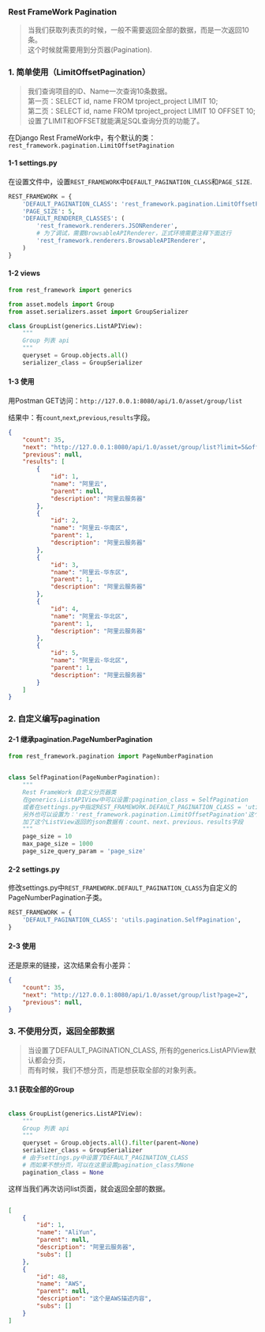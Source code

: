 ### Rest FrameWork Pagination

> 当我们获取列表页的时候，一般不需要返回全部的数据，而是一次返回10条。  
> 这个时候就需要用到分页器\(Pagination\).

### 1. 简单使用（LimitOffsetPagination）

> 我们查询项目的ID、Name一次查询10条数据。  
> 第一页：SELECT id, name FROM tproject\_project LIMIT 10;  
> 第二页：SELECT id, name FROM tproject\_project LIMIT 10 OFFSET 10;  
> 设置了LIMIT和OFFSET就能满足SQL查询分页的功能了。

在Django Rest FrameWork中，有个默认的类：`rest_framework.pagination.LimitOffsetPagination`

#### 1-1 settings.py

在设置文件中，设置`REST_FRAMEWORK`中`DEFAULT_PAGINATION_CLASS`和`PAGE_SIZE`.

```python
REST_FRAMEWORK = {
    'DEFAULT_PAGINATION_CLASS': 'rest_framework.pagination.LimitOffsetPagination',
    'PAGE_SIZE': 5,
    'DEFAULT_RENDERER_CLASSES': (
        'rest_framework.renderers.JSONRenderer',
        # 为了调试，需要BrowsableAPIRenderer，正式环境需要注释下面这行
        'rest_framework.renderers.BrowsableAPIRenderer',
    )
}
```

#### 1-2 views

```python
from rest_framework import generics

from asset.models import Group
from asset.serializers.asset import GroupSerializer

class GroupList(generics.ListAPIView):
    """
    Group 列表 api
    """
    queryset = Group.objects.all()
    serializer_class = GroupSerializer
```

#### 1-3 使用

用Postman GET访问：`http://127.0.0.1:8080/api/1.0/asset/group/list`

结果中：有`count`,`next`,`previous`,`results`字段。

```json
{
    "count": 35,
    "next": "http://127.0.0.1:8080/api/1.0/asset/group/list?limit=5&offset=5",
    "previous": null,
    "results": [
        {
            "id": 1,
            "name": "阿里云",
            "parent": null,
            "description": "阿里云服务器"
        },
        {
            "id": 2,
            "name": "阿里云-华南区",
            "parent": 1,
            "description": "阿里云服务器"
        },
        {
            "id": 3,
            "name": "阿里云-华东区",
            "parent": 1,
            "description": "阿里云服务器"
        },
        {
            "id": 4,
            "name": "阿里云-华北区",
            "parent": 1,
            "description": "阿里云服务器"
        },
        {
            "id": 5,
            "name": "阿里云-华北区",
            "parent": 1,
            "description": "阿里云服务器"
        }
    ]
}
```

### 2. 自定义编写pagination

#### 2-1 继承pagination.PageNumberPagination

```python
from rest_framework.pagination import PageNumberPagination


class SelfPagination(PageNumberPagination):
    """
    Rest FrameWork 自定义分页器类
    在generics.ListAPIView中可以设置:pagination_class = SelfPagination
    或者在settings.py中指定REST_FRAMEWORK.DEFAULT_PAGINATION_CLASS = 'utils.paginations.SelfPagination'
    另外也可以设置为：'rest_framework.pagination.LimitOffsetPagination'这个类
    加了这个ListView返回的json数据有：count、next、previous、results字段
    """
    page_size = 10
    max_page_size = 1000
    page_size_query_param = 'page_size'
```

#### 2-2 settings.py

修改settings.py中`REST_FRAMEWORK.DEFAULT_PAGINATION_CLASS`为自定义的PageNumberPagination子类。

```python
REST_FRAMEWORK = {
    'DEFAULT_PAGINATION_CLASS': 'utils.pagination.SelfPagination',
}
```

#### 2-3 使用

还是原来的链接，这次结果会有小差异：

```json
{
    "count": 35,
    "next": "http://127.0.0.1:8080/api/1.0/asset/group/list?page=2",
    "previous": null,
}
```

### 3. 不使用分页，返回全部数据
> 当设置了DEFAULT_PAGINATION_CLASS, 所有的generics.ListAPIView默认都会分页，  
而有时候，我们不想分页，而是想获取全部的对象列表。

#### 3.1 获取全部的Group

```python

class GroupList(generics.ListAPIView):
    """
    Group 列表 api
    """
    queryset = Group.objects.all().filter(parent=None)
    serializer_class = GroupSerializer
    # 由于settings.py中设置了DEFAULT_PAGINATION_CLASS
    # 而如果不想分页，可以在这里设置pagination_class为None
    pagination_class = None
```    

这样当我们再次访问list页面，就会返回全部的数据。

```json

[
    {
        "id": 1,
        "name": "AliYun",
        "parent": null,
        "description": "阿里云服务器",
        "subs": []
    },
    {
        "id": 48,
        "name": "AWS",
        "parent": null,
        "description": "这个是AWS描述内容",
        "subs": []
    }
]
```
